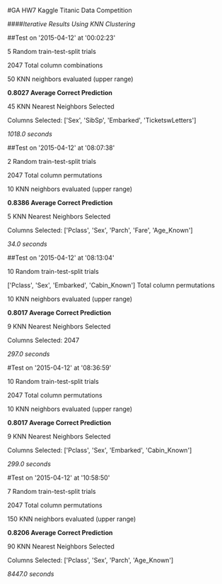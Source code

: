 #GA HW7 Kaggle Titanic Data Competition

####_Iterative Results Using KNN Clustering_

               
##Test on '2015-04-12' at '00:02:23'

5 Random train-test-split trials

2047 Total column combinations

50 KNN neighbors evaluated (upper range)  


**0.8027 Average Correct Prediction**


45 KNN Nearest Neighbors Selected 

Columns Selected: ['Sex', 'SibSp', 'Embarked', 'TicketswLetters']

_1018.0 seconds_


                 
##Test on '2015-04-12' at '08:07:38'

2 Random train-test-split trials 

2047 Total column permutations 

10 KNN neighbors evaluated (upper range)  


**0.8386 Average Correct Prediction**


5 KNN Nearest Neighbors Selected 

Columns Selected: ['Pclass', 'Sex', 'Parch', 'Fare', 'Age_Known'] 



_34.0 seconds_



                 
##Test on '2015-04-12' at '08:13:04'

10 Random train-test-split trials 

['Pclass', 'Sex', 'Embarked', 'Cabin_Known'] Total column permutations 

10 KNN neighbors evaluated (upper range)  



**0.8017 Average Correct Prediction**


9 KNN Nearest Neighbors Selected 

Columns Selected: 2047 



_297.0 seconds_



                 
#Test on '2015-04-12' at '08:36:59'

10 Random train-test-split trials 

2047 Total column permutations 

10 KNN neighbors evaluated (upper range)  



**0.8017 Average Correct Prediction** 


9 KNN Nearest Neighbors Selected 

Columns Selected: ['Pclass', 'Sex', 'Embarked', 'Cabin_Known'] 



_299.0 seconds_ 



                 
#Test on '2015-04-12' at '10:58:50'

7 Random train-test-split trials 

2047 Total column permutations 

150 KNN neighbors evaluated (upper range)  



**0.8206 Average Correct Prediction** 


90 KNN Nearest Neighbors Selected 

Columns Selected: ['Pclass', 'Sex', 'Parch', 'Age_Known'] 



_8447.0 seconds_ 



        